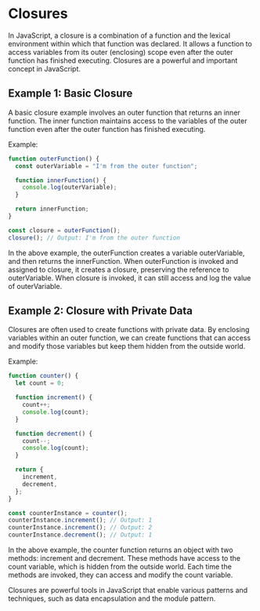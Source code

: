 # Closures

In JavaScript, a closure is a combination of a function and the lexical environment within which that function was declared. It allows a function to access variables from its outer (enclosing) scope even after the outer function has finished executing. Closures are a powerful and important concept in JavaScript.

## Example 1: Basic Closure

A basic closure example involves an outer function that returns an inner function. The inner function maintains access to the variables of the outer function even after the outer function has finished executing.

Example:

```javascript
function outerFunction() {
  const outerVariable = "I'm from the outer function";

  function innerFunction() {
    console.log(outerVariable);
  }

  return innerFunction;
}

const closure = outerFunction();
closure(); // Output: I'm from the outer function
```

In the above example, the outerFunction creates a variable outerVariable, and then returns the innerFunction. When outerFunction is invoked and assigned to closure, it creates a closure, preserving the reference to outerVariable. When closure is invoked, it can still access and log the value of outerVariable.

## Example 2: Closure with Private Data

Closures are often used to create functions with private data. By enclosing variables within an outer function, we can create functions that can access and modify those variables but keep them hidden from the outside world.

Example:

```javascript
function counter() {
  let count = 0;

  function increment() {
    count++;
    console.log(count);
  }

  function decrement() {
    count--;
    console.log(count);
  }

  return {
    increment,
    decrement,
  };
}

const counterInstance = counter();
counterInstance.increment(); // Output: 1
counterInstance.increment(); // Output: 2
counterInstance.decrement(); // Output: 1
```

In the above example, the counter function returns an object with two methods: increment and decrement. These methods have access to the count variable, which is hidden from the outside world. Each time the methods are invoked, they can access and modify the count variable.

Closures are powerful tools in JavaScript that enable various patterns and techniques, such as data encapsulation and the module pattern.
